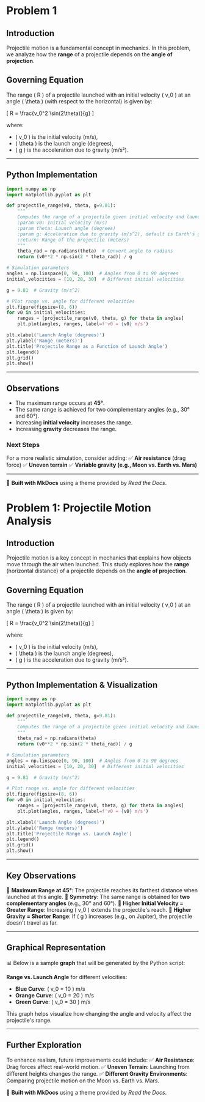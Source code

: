 # Problem 1

## Introduction
Projectile motion is a fundamental concept in mechanics. In this problem, we analyze how the **range** of a projectile depends on the **angle of projection**. 

## Governing Equation
The range \( R \) of a projectile launched with an initial velocity \( v_0 \) at an angle \( \theta \) (with respect to the horizontal) is given by:

\[
R = \frac{v_0^2 \sin(2\theta)}{g}
\]

where:
- \( v_0 \) is the initial velocity (m/s),
- \( \theta \) is the launch angle (degrees),
- \( g \) is the acceleration due to gravity (m/s²).

---

## **Python Implementation**

```python
import numpy as np
import matplotlib.pyplot as plt

def projectile_range(v0, theta, g=9.81):
    """
    Computes the range of a projectile given initial velocity and launch angle.
    :param v0: Initial velocity (m/s)
    :param theta: Launch angle (degrees)
    :param g: Acceleration due to gravity (m/s^2), default is Earth's gravity
    :return: Range of the projectile (meters)
    """
    theta_rad = np.radians(theta)  # Convert angle to radians
    return (v0**2 * np.sin(2 * theta_rad)) / g

# Simulation parameters
angles = np.linspace(0, 90, 100)  # Angles from 0 to 90 degrees
initial_velocities = [10, 20, 30]  # Different initial velocities

g = 9.81  # Gravity (m/s^2)

# Plot range vs. angle for different velocities
plt.figure(figsize=(8, 6))
for v0 in initial_velocities:
    ranges = [projectile_range(v0, theta, g) for theta in angles]
    plt.plot(angles, ranges, label=f'v0 = {v0} m/s')

plt.xlabel('Launch Angle (degrees)')
plt.ylabel('Range (meters)')
plt.title('Projectile Range as a Function of Launch Angle')
plt.legend()
plt.grid()
plt.show()
```

---

## **Observations**
- The maximum range occurs at **45°**.
- The same range is achieved for two complementary angles (e.g., 30° and 60°).
- Increasing **initial velocity** increases the range.
- Increasing **gravity** decreases the range.

### **Next Steps**
For a more realistic simulation, consider adding:
✅ **Air resistance** (drag force)
✅ **Uneven terrain**
✅ **Variable gravity (e.g., Moon vs. Earth vs. Mars)**

---

📌 **Built with MkDocs** using a theme provided by *Read the Docs*.

# Problem 1: Projectile Motion Analysis

## Introduction
Projectile motion is a key concept in mechanics that explains how objects move through the air when launched. This study explores how the **range** (horizontal distance) of a projectile depends on the **angle of projection**.

## Governing Equation
The range \( R \) of a projectile launched with an initial velocity \( v_0 \) at an angle \( \theta \) is given by:

\[
R = \frac{v_0^2 \sin(2\theta)}{g}
\]

where:
- \( v_0 \) is the initial velocity (m/s),
- \( \theta \) is the launch angle (degrees),
- \( g \) is the acceleration due to gravity (m/s²).

---

## **Python Implementation & Visualization**

```python
import numpy as np
import matplotlib.pyplot as plt

def projectile_range(v0, theta, g=9.81):
    """
    Computes the range of a projectile given initial velocity and launch angle.
    """
    theta_rad = np.radians(theta)
    return (v0**2 * np.sin(2 * theta_rad)) / g

# Simulation parameters
angles = np.linspace(0, 90, 100)  # Angles from 0 to 90 degrees
initial_velocities = [10, 20, 30]  # Different initial velocities

g = 9.81  # Gravity (m/s^2)

# Plot range vs. angle for different velocities
plt.figure(figsize=(8, 6))
for v0 in initial_velocities:
    ranges = [projectile_range(v0, theta, g) for theta in angles]
    plt.plot(angles, ranges, label=f'v0 = {v0} m/s')

plt.xlabel('Launch Angle (degrees)')
plt.ylabel('Range (meters)')
plt.title('Projectile Range vs. Launch Angle')
plt.legend()
plt.grid()
plt.show()
```

---

## **Key Observations**
📌 **Maximum Range at 45°**: The projectile reaches its farthest distance when launched at this angle.
📌 **Symmetry**: The same range is obtained for **two complementary angles** (e.g., 30° and 60°).
📌 **Higher Initial Velocity = Greater Range**: Increasing \( v_0 \) extends the projectile's reach.
📌 **Higher Gravity = Shorter Range**: If \( g \) increases (e.g., on Jupiter), the projectile doesn't travel as far.

---

## **Graphical Representation**
📊 Below is a sample **graph** that will be generated by the Python script:

**Range vs. Launch Angle** for different velocities:

- **Blue Curve**: \( v_0 = 10 \) m/s
- **Orange Curve**: \( v_0 = 20 \) m/s
- **Green Curve**: \( v_0 = 30 \) m/s

This graph helps visualize how changing the angle and velocity affect the projectile's range.

---

## **Further Exploration**
To enhance realism, future improvements could include:
✅ **Air Resistance**: Drag forces affect real-world motion.
✅ **Uneven Terrain**: Launching from different heights changes the range.
✅ **Different Gravity Environments**: Comparing projectile motion on the Moon vs. Earth vs. Mars.

📌 **Built with MkDocs** using a theme provided by *Read the Docs*.
